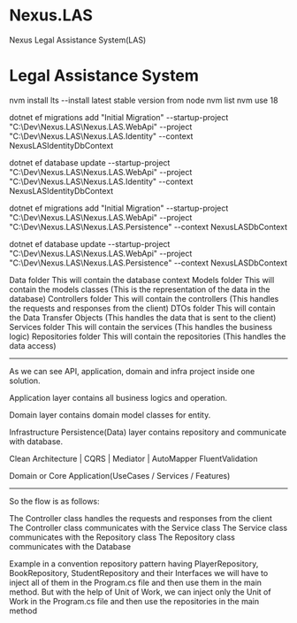  # Nexus.LAS
Nexus Legal Assistance System(LAS)
# Legal Assistance System

 nvm install lts  --install latest stable version from node
 nvm list
 nvm use 18
 
dotnet ef migrations add "Initial Migration" --startup-project "C:\Dev\Nexus.LAS\Nexus.LAS.WebApi" --project "C:\Dev\Nexus.LAS\Nexus.LAS.Identity" --context NexusLASIdentityDbContext

dotnet ef database update --startup-project "C:\Dev\Nexus.LAS\Nexus.LAS.WebApi" --project "C:\Dev\Nexus.LAS\Nexus.LAS.Identity" --context NexusLASIdentityDbContext


dotnet ef migrations add "Initial Migration" --startup-project "C:\Dev\Nexus.LAS\Nexus.LAS.WebApi" --project "C:\Dev\Nexus.LAS\Nexus.LAS.Persistence" --context NexusLASDbContext

dotnet ef database update --startup-project "C:\Dev\Nexus.LAS\Nexus.LAS.WebApi" --project "C:\Dev\Nexus.LAS\Nexus.LAS.Persistence" --context NexusLASDbContext


Data folder
This will contain the database context
Models folder
This will contain the models classes (This is the representation of the data in the database)
Controllers folder
This will contain the controllers (This handles the requests and responses from the client)
DTOs folder
This will contain the Data Transfer Objects (This handles the data that is sent to the client)
Services folder
This will contain the services (This handles the business logic)
Repositories folder
This will contain the repositories (This handles the data access)

*******************************
As we can see API, application, domain and infra project inside one solution.

Application layer contains all business logics and operation.

Domain layer contains domain model classes for entity.

Infrastructure Persistence(Data) layer contains repository and communicate with database.

Clean Architecture | CQRS | Mediator | AutoMapper
FluentValidation

Domain or Core
Application(UseCases / Services / Features)
*******************************

So the flow is as follows:

The Controller class handles the requests and responses from the client
The Controller class communicates with the Service class
The Service class communicates with the Repository class
The Repository class communicates with the Database


Example in a convention repository pattern having PlayerRepository, BookRepository, StudentRepository and their Interfaces we will have to inject all of them in the Program.cs file and then use them in the main method. But with the help of Unit of Work, we can inject only the Unit of Work in the Program.cs file and then use the repositories in the main method

